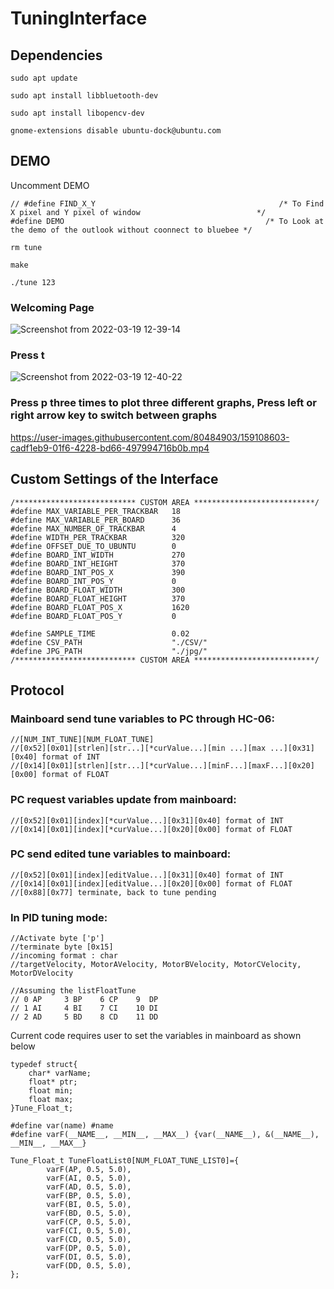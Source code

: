 # TuningInterface

## Dependencies
`sudo apt update`

`sudo apt install libbluetooth-dev`

`sudo apt install libopencv-dev`

`gnome-extensions disable ubuntu-dock@ubuntu.com`

## DEMO

Uncomment DEMO 
```
// #define FIND_X_Y                                         /* To Find X pixel and Y pixel of window                          */
#define DEMO                                             /* To Look at the demo of the outlook without coonnect to bluebee */
```
`rm tune`

`make`

`./tune 123`

### Welcoming Page
![Screenshot from 2022-03-19 12-39-14](https://user-images.githubusercontent.com/80484903/159107125-23f55bf4-b2c6-4f89-89e1-5d1a4be5b13e.png)

### Press t
![Screenshot from 2022-03-19 12-40-22](https://user-images.githubusercontent.com/80484903/159107220-412a2944-0305-430b-94c5-e798de04d5bf.png)

### Press p three times to plot three different graphs, Press left or right arrow key to switch between graphs
https://user-images.githubusercontent.com/80484903/159108603-cadf1eb9-01f6-4228-bd66-497994716b0b.mp4


## Custom Settings of the Interface 
```
/*************************** CUSTOM AREA ***************************/
#define MAX_VARIABLE_PER_TRACKBAR   18
#define MAX_VARIABLE_PER_BOARD      36
#define MAX_NUMBER_OF_TRACKBAR      4
#define WIDTH_PER_TRACKBAR          320
#define OFFSET_DUE_TO_UBUNTU        0
#define BOARD_INT_WIDTH             270
#define BOARD_INT_HEIGHT            370
#define BOARD_INT_POS_X             390
#define BOARD_INT_POS_Y             0
#define BOARD_FLOAT_WIDTH           300
#define BOARD_FLOAT_HEIGHT          370
#define BOARD_FLOAT_POS_X           1620
#define BOARD_FLOAT_POS_Y           0

#define SAMPLE_TIME                 0.02
#define CSV_PATH                    "./CSV/"
#define JPG_PATH                    "./jpg/"
/*************************** CUSTOM AREA ***************************/
```

## Protocol
### Mainboard send tune variables to PC through HC-06:
```
//[NUM_INT_TUNE][NUM_FLOAT_TUNE]
//[0x52][0x01][strlen][str...][*curValue...][min ...][max ...][0x31][0x40] format of INT
//[0x14][0x01][strlen][str...][*curValue...][minF...][maxF...][0x20][0x00] format of FLOAT
```  
### PC request variables update from mainboard:
```
//[0x52][0x01][index][*curValue...][0x31][0x40] format of INT
//[0x14][0x01][index][*curValue...][0x20][0x00] format of FLOAT
``` 
### PC send edited tune variables to mainboard:
```
//[0x52][0x01][index][editValue...][0x31][0x40] format of INT
//[0x14][0x01][index][editValue...][0x20][0x00] format of FLOAT
//[0x88][0x77] terminate, back to tune pending
```
### In PID tuning mode:
```
//Activate byte ['p']
//terminate byte [0x15]
//incoming format : char
//targetVelocity, MotorAVelocity, MotorBVelocity, MotorCVelocity, MotorDVelocity
  
//Assuming the listFloatTune
// 0 AP		3 BP	6 CP	9  DP
// 1 AI		4 BI	7 CI	10 DI
// 2 AD		5 BD	8 CD	11 DD
```
Current code requires user to set the variables in mainboard as shown below
```
typedef struct{
	char* varName;
	float* ptr;
	float min;
	float max;
}Tune_Float_t;

#define var(name) #name
#define varF(__NAME__, __MIN__, __MAX__) {var(__NAME__), &(__NAME__), __MIN__, __MAX__}

Tune_Float_t TuneFloatList0[NUM_FLOAT_TUNE_LIST0]={
		varF(AP, 0.5, 5.0),
		varF(AI, 0.5, 5.0),
		varF(AD, 0.5, 5.0),
		varF(BP, 0.5, 5.0),
		varF(BI, 0.5, 5.0),
		varF(BD, 0.5, 5.0),
		varF(CP, 0.5, 5.0),
		varF(CI, 0.5, 5.0),
		varF(CD, 0.5, 5.0),
		varF(DP, 0.5, 5.0),
		varF(DI, 0.5, 5.0),
		varF(DD, 0.5, 5.0),
};
```
